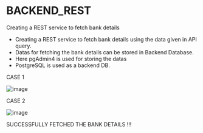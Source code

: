 # BACKEND_REST
Creating a REST service to fetch bank details

- Creating a REST service to fetch bank details using the data given in API query. 
- Datas for fetching the bank details can be stored in Backend Database.
- Here pgAdmin4 is used for storing the datas 
- PostgreSQL is used as a backend DB.

CASE 1

![image](https://user-images.githubusercontent.com/86719672/221868829-ac676be9-5fe5-4ded-8c7c-e2c505c2c9db.png)

CASE 2

![image](https://user-images.githubusercontent.com/86719672/221869001-683377d5-1061-4cf2-a509-ca22084a4f31.png)

SUCCESSFULLY FETCHED THE BANK DETAILS !!!
